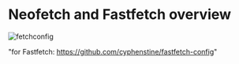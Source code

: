 # Neofetch and Fastfetch overview

![fetchconfig](https://github.com/user-attachments/assets/a2f04309-ac1e-43f9-97d2-361702e392d3)


"for Fastfetch: https://github.com/cyphenstine/fastfetch-config"
